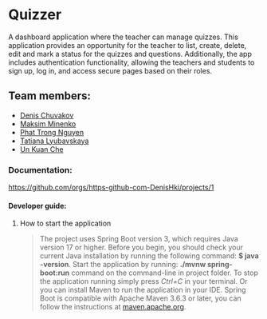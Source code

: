 # Quizzer
A dashboard application where the teacher can manage quizzes. 
This application provides an opportunity for the teacher to list, create, delete, edit and mark 
a status for the quizzes and questions.  Additionally, the app includes authentication functionality, 
allowing the teachers and students to sign up, log in, and access secure pages based on their roles.

## Team members:
- [Denis Chuvakov](https://github.com/DenisHki "Github page")
- [Maksim Minenko](https://github.com/madaraDance "Github page")
- [Phat Trong Nguyen](https://github.com/padwhen "Github page")
- [Tatiana Lyubavskaya](https://github.com/lTanjal "Github page")
- [Un Kuan Che](https://github.com/arielunkuanche "Github page")

### Documentation:
<https://github.com/orgs/https-github-com-DenisHki/projects/1>


#### Developer guide:
1. How to start the application

    >The project uses Spring Boot version 3, which requires Java version 17 or higher. Before you begin, you should check your current Java installation by running the following command: **$ java -version**.
    >Start the application by running: **./mvnw spring-boot:run** command on the command-line in project folder. 
    >To stop the application running simply press *Ctrl+C* in your terminal.
    >Or you can install Maven to run the application in your IDE. Spring Boot is compatible with Apache Maven 3.6.3 or later, you can follow the instructions at [maven.apache.org](https://maven.apache.org/). 
